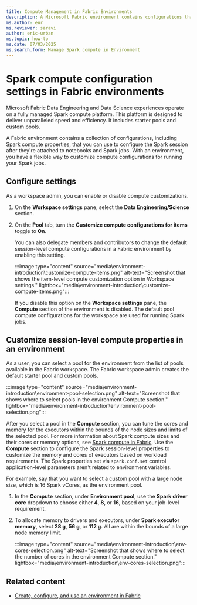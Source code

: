 ```yaml
---
title: Compute Management in Fabric Environments
description: A Microsoft Fabric environment contains configurations that include Spark compute properties. Learn how to configure these properties in an environment.
ms.author: eur
ms.reviewer: saravi
author: eric-urban
ms.topic: how-to
ms.date: 07/03/2025
ms.search.form: Manage Spark compute in Environment
---
```


# Spark compute configuration settings in Fabric environments

Microsoft Fabric Data Engineering and Data Science experiences operate on a fully managed Spark compute platform. This platform is designed to deliver unparalleled speed and efficiency. It includes starter pools and custom pools.

A Fabric environment contains a collection of configurations, including Spark compute properties, that you can use to configure the Spark session after they're attached to notebooks and Spark jobs. With an environment, you have a flexible way to customize compute configurations for running your Spark jobs.

## Configure settings

As a workspace admin, you can enable or disable compute customizations.

1. On the **Workspace settings** pane, select the **Data Engineering/Science** section.

1. On the **Pool** tab, turn the **Customize compute configurations for items** toggle to **On**.

   You can also delegate members and contributors to change the default session-level compute configurations in a Fabric environment by enabling this setting.

   :::image type="content" source="media\environment-introduction\customize-compute-items.png" alt-text="Screenshot that shows the item-level compute customization option in Workspace settings." lightbox="media\environment-introduction\customize-compute-items.png":::

   If you disable this option on the **Workspace settings** pane, the **Compute** section of the environment is disabled. The default pool compute configurations for the workspace are used for running Spark jobs.

## Customize session-level compute properties in an environment

As a user, you can select a pool for the environment from the list of pools available in the Fabric workspace. The Fabric workspace admin creates the default starter pool and custom pools.

:::image type="content" source="media\environment-introduction\environment-pool-selection.png" alt-text="Screenshot that shows where to select pools in the environment Compute section." lightbox="media\environment-introduction\environment-pool-selection.png":::

After you select a pool in the **Compute** section, you can tune the cores and memory for the executors within the bounds of the node sizes and limits of the selected pool. For more information about Spark compute sizes and their cores or memory options, see [Spark compute in Fabric](spark-compute.md). Use the **Compute** section to configure the Spark session-level properties to customize the memory and cores of executors based on workload requirements. The Spark properties set via `spark.conf.set` control application-level parameters aren't related to environment variables.

For example, say that you want to select a custom pool with a large node size, which is 16 Spark vCores, as the environment pool.

1. In the **Compute** section, under **Environment pool**, use the **Spark driver core** dropdown to choose either **4**, **8**, or **16**, based on your job-level requirement.

1. To allocate memory to drivers and executors, under **Spark executor memory**, select **28 g**, **56 g**, or **112 g**. All are within the bounds of a large node memory limit.

   :::image type="content" source="media\environment-introduction\env-cores-selection.png" alt-text="Screenshot that shows where to select the number of cores in the environment Compute section." lightbox="media\environment-introduction\env-cores-selection.png":::

## Related content

- [Create, configure, and use an environment in Fabric](create-and-use-environment.md)
